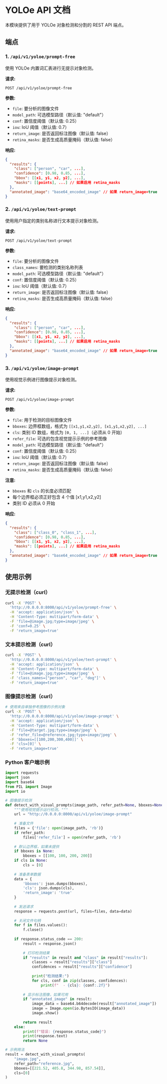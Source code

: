# YOLOe API 文档

本模块提供了用于 YOLOe 对象检测和分割的 REST API 端点。

## 端点

### 1. `/api/v1/yoloe/prompt-free`

使用 YOLOe 内置词汇表进行无提示对象检测。

**请求:**
```
POST /api/v1/yoloe/prompt-free
```

**参数:**
- `file`: 要分析的图像文件
- `model_path`: 可选模型路径（默认值: "default"）
- `conf`: 置信度阈值（默认值: 0.25）
- `iou`: IoU 阈值（默认值: 0.7）
- `return_image`: 是否返回标注图像（默认值: false）
- `retina_masks`: 是否生成高质量掩码（默认值: false）

**响应:**
```json
{
  "results": {
    "class": ["person", "car", ...],
    "confidence": [0.98, 0.85, ...],
    "bbox": [[x1, y1, x2, y2], ...],
    "masks": [[points], ...] // 如果启用 retina_masks
  },
  "annotated_image": "base64_encoded_image" // 如果 return_image=true
}
```

### 2. `/api/v1/yoloe/text-prompt`

使用用户指定的类别名称进行文本提示对象检测。

**请求:**
```
POST /api/v1/yoloe/text-prompt
```

**参数:**
- `file`: 要分析的图像文件
- `class_names`: 要检测的类别名称列表
- `model_path`: 可选模型路径（默认值: "default"）
- `conf`: 置信度阈值（默认值: 0.25）
- `iou`: IoU 阈值（默认值: 0.7）
- `return_image`: 是否返回标注图像（默认值: false）
- `retina_masks`: 是否生成高质量掩码（默认值: false）

**响应:**
```json
{
  "results": {
    "class": ["person", "car", ...],
    "confidence": [0.98, 0.85, ...],
    "bbox": [[x1, y1, x2, y2], ...],
    "masks": [[points], ...] // 如果启用 retina_masks
  },
  "annotated_image": "base64_encoded_image" // 如果 return_image=true
}
```

### 3. `/api/v1/yoloe/image-prompt`

使用视觉示例进行图像提示对象检测。

**请求:**
```
POST /api/v1/yoloe/image-prompt
```

**参数:**
- `file`: 用于检测的目标图像文件
- `bboxes`: 边界框数组，格式为 `[[x1,y1,x2,y2], [x1,y1,x2,y2], ...]`
- `cls`: 类别 ID 数组，格式为 `[0, 1, ...]`（必须从 0 开始）
- `refer_file`: 可选的包含视觉提示示例的参考图像
- `model_path`: 可选模型路径（默认值: "default"）
- `conf`: 置信度阈值（默认值: 0.25）
- `iou`: IoU 阈值（默认值: 0.7）
- `return_image`: 是否返回标注图像（默认值: false）
- `retina_masks`: 是否生成高质量掩码（默认值: false）

**注意:** 
- `bboxes` 和 `cls` 的长度必须匹配
- 每个边界框必须正好包含 4 个值 [x1,y1,x2,y2]
- 类别 ID 必须从 0 开始

**响应:**
```json
{
  "results": {
    "class": ["class_0", "class_1", ...],
    "confidence": [0.98, 0.85, ...],
    "bbox": [[x1, y1, x2, y2], ...],
    "masks": [[points], ...] // 如果启用 retina_masks
  },
  "annotated_image": "base64_encoded_image" // 如果 return_image=true
}
```

## 使用示例

### 无提示检测（curl）

```bash
curl -X 'POST' \
  'http://0.0.0.0:8000/api/v1/yoloe/prompt-free' \
  -H 'accept: application/json' \
  -H 'Content-Type: multipart/form-data' \
  -F 'file=@image.jpg;type=image/jpeg' \
  -F 'conf=0.25' \
  -F 'return_image=true'
```

### 文本提示检测（curl）

```bash
curl -X 'POST' \
  'http://0.0.0.0:8000/api/v1/yoloe/text-prompt' \
  -H 'accept: application/json' \
  -H 'Content-Type: multipart/form-data' \
  -F 'file=@image.jpg;type=image/jpeg' \
  -F 'class_names=["person", "car", "dog"]' \
  -F 'return_image=true'
```

### 图像提示检测（curl）

```bash
# 使用来自单独参考图像的示例对象
curl -X 'POST' \
  'http://0.0.0.0:8000/api/v1/yoloe/image-prompt' \
  -H 'accept: application/json' \
  -H 'Content-Type: multipart/form-data' \
  -F 'file=@target.jpg;type=image/jpeg' \
  -F 'refer_file=@reference.jpg;type=image/jpeg' \
  -F 'bboxes=[[100,200,300,400]]' \
  -F 'cls=[0]' \
  -F 'return_image=true'
```

### Python 客户端示例

```python
import requests
import json
import base64
from PIL import Image
import io

# 图像提示检测
def detect_with_visual_prompts(image_path, refer_path=None, bboxes=None, cls=None):
    """使用视觉提示运行检测。"""
    url = "http://0.0.0.0:8000/api/v1/yoloe/image-prompt"
    
    # 准备文件
    files = {'file': open(image_path, 'rb')}
    if refer_path:
        files['refer_file'] = open(refer_path, 'rb')
    
    # 默认边界框，如果未提供
    if bboxes is None:
        bboxes = [[100, 100, 200, 200]]
    if cls is None:
        cls = [0]
    
    # 准备表单数据
    data = {
        'bboxes': json.dumps(bboxes),
        'cls': json.dumps(cls),
        'return_image': 'true'
    }
    
    # 发送请求
    response = requests.post(url, files=files, data=data)
    
    # 关闭文件句柄
    for f in files.values():
        f.close()
    
    if response.status_code == 200:
        result = response.json()
        
        # 打印检测结果
        if "results" in result and "class" in result["results"]:
            classes = result["results"]["class"]
            confidences = result["results"]["confidence"]
            
            print("检测结果:")
            for cls, conf in zip(classes, confidences):
                print(f"  - {cls}: {conf:.2f}")
        
        # 显示标注图像，如果可用
        if "annotated_image" in result:
            image_data = base64.b64decode(result["annotated_image"])
            image = Image.open(io.BytesIO(image_data))
            image.show()
        
        return result
    else:
        print(f"错误: {response.status_code}")
        print(response.text)
        return None

# 示例用法
result = detect_with_visual_prompts(
    "image.jpg",
    refer_path="reference.jpg",
    bboxes=[[221.52, 405.8, 344.98, 857.54]],
    cls=[0]
)
```
